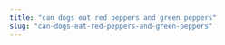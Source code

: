 ```yaml
---
title: "can dogs eat red peppers and green peppers"
slug: "can-dogs-eat-red-peppers-and-green-peppers"
---
```


